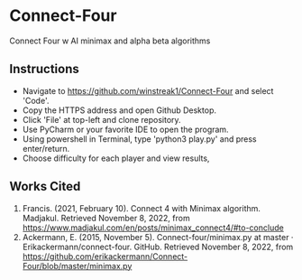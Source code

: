 # Connect-Four
Connect Four w AI minimax and alpha beta algorithms

## Instructions
* Navigate to https://github.com/winstreak1/Connect-Four and select 'Code'.
* Copy the HTTPS address and open Github Desktop.
* Click 'File' at top-left and clone repository.
* Use PyCharm or your favorite IDE to open the program.
* Using powershell in Terminal, type 'python3 play.py' and press enter/return.
* Choose difficulty for each player and view results,

## Works Cited

1. Francis. (2021, February 10). Connect 4 with Minimax algorithm. Madjakul. Retrieved November 8, 2022, from https://www.madjakul.com/en/posts/minimax_connect4/#to-conclude 
2. Ackermann, E. (2015, November 5). Connect-four/minimax.py at master · Erikackermann/connect-four. GitHub. Retrieved November 8, 2022, from https://github.com/erikackermann/Connect-Four/blob/master/minimax.py 
